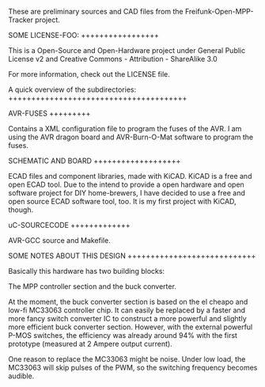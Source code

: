 These are preliminary sources and CAD files from the
Freifunk-Open-MPP-Tracker project.


SOME LICENSE-FOO:
+++++++++++++++++ 

This is a Open-Source and Open-Hardware project under General Public License
v2 and Creative Commons - Attribution - ShareAlike 3.0 

For more information, check out the LICENSE file.


A quick overview of the subdirectories:
+++++++++++++++++++++++++++++++++++++++

AVR-FUSES
+++++++++

Contains a XML configuration file to program the fuses of the AVR. I am
using the AVR dragon board and AVR-Burn-O-Mat software to program the fuses.



SCHEMATIC AND BOARD
+++++++++++++++++++

ECAD files and component libraries, made with KiCAD. KiCAD is a free and
open ECAD tool.  Due to the intend to provide a open hardware and open
software project for DIY home-brewers, I have decided to use a free and open
source ECAD software tool, too. It is my first project with KiCAD, though.


uC-SOURCECODE
+++++++++++++

AVR-GCC source and Makefile. 


SOME NOTES ABOUT THIS DESIGN
++++++++++++++++++++++++++++

Basically this hardware has two building blocks: 

The MPP controller section and the buck converter.

At the moment, the buck converter section is based on the el cheapo and
low-fi MC33063 controller chip.  It can easily be replaced by a faster and
more fancy switch converter IC to construct a more powerful and slightly more 
efficient buck converter section.  However, with the external powerful P-MOS
switches, the efficiency was already around 94% with the first prototype 
(measured at 2 Ampere output current).

One reason to replace the MC33063 might be noise. Under low load, the
MC33063 will skip pulses of the PWM, so the switching frequency becomes
audible. 

